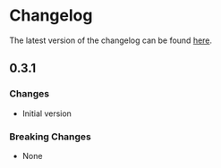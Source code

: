 # Changelog

The latest version of the changelog can be found [here](/Azure/bicep-registry-modules/blob/main/avm/res/portal/dashboard/CHANGELOG.md).

## 0.3.1

### Changes

- Initial version

### Breaking Changes

- None
